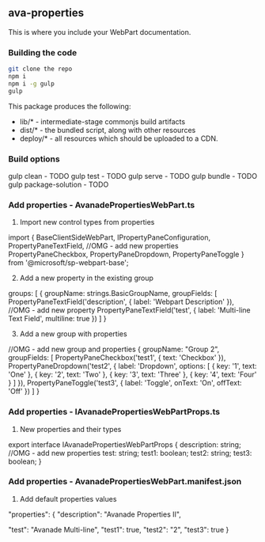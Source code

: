 ﻿## ava-properties

This is where you include your WebPart documentation.

### Building the code

```bash
git clone the repo
npm i
npm i -g gulp
gulp
```

This package produces the following:

* lib/* - intermediate-stage commonjs build artifacts
* dist/* - the bundled script, along with other resources
* deploy/* - all resources which should be uploaded to a CDN.

### Build options

gulp clean - TODO
gulp test - TODO
gulp serve - TODO
gulp bundle - TODO
gulp package-solution - TODO

### Add properties - AvanadePropertiesWebPart.ts

1) Import new control types from properties

import {
  BaseClientSideWebPart,
  IPropertyPaneConfiguration,
  PropertyPaneTextField,
  //OMG - add new properties
  PropertyPaneCheckbox,
  PropertyPaneDropdown,
  PropertyPaneToggle
} from '@microsoft/sp-webpart-base';

2) Add a new property in the existing group

groups: [
  {
    groupName: strings.BasicGroupName,
    groupFields: [
      PropertyPaneTextField('description', {
        label: 'Webpart Description'
      }),
      //OMG - add new property
      PropertyPaneTextField('test', {
        label: 'Multi-line Text Field',
        multiline: true
      })
    ]
  }

3) Add a new group with properties

//OMG - add new group and properties
{
  groupName: "Group 2",
  groupFields: [
    PropertyPaneCheckbox('test1', {
      text: 'Checkbox'
    }),
    PropertyPaneDropdown('test2', {
      label: 'Dropdown',
      options: [
        { key: '1', text: 'One' },
        { key: '2', text: 'Two' },
        { key: '3', text: 'Three' },
        { key: '4', text: 'Four' }
      ]
    }),
    PropertyPaneToggle('test3', {
      label: 'Toggle',
      onText: 'On',
      offText: 'Off'
    })
  ]
}

### Add properties - IAvanadePropertiesWebPartProps.ts

1) New properties and their types

export interface IAvanadePropertiesWebPartProps {
  description: string;
  //OMG - add new properties
  test: string;
  test1: boolean;
  test2: string;
  test3: boolean;
}

### Add properties - AvanadePropertiesWebPart.manifest.json

1) Add default properties values

"properties": {
  "description": "Avanade Properties II",
      
  "test": "Avanade Multi-line",
  "test1": true,
  "test2": "2",
  "test3": true
}